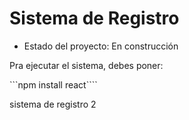 <h1> Sistema de Registro</h1>

- Estado del proyecto: En construcción

Pra ejecutar el sistema, debes poner:

```npm install react````

sistema de registro 2
